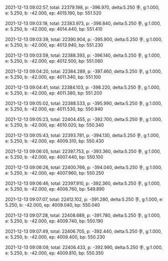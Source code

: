2021-12-13 09:02:57, total: 22379.198, p: -396.970, delta:5.250 手, g:1.000, e: 5.250, b: -42.000, ep: 4015.190, bp: 551.520

2021-12-13 09:03:18, total: 22383.973, p: -396.840, delta:5.250 手, g:1.000, e: 5.250, b: -42.000, ep: 4014.440, bp: 551.410

2021-12-13 09:03:39, total: 22390.904, p: -395.900, delta:5.250 手, g:1.000, e: 5.250, b: -42.000, ep: 4013.940, bp: 551.230

2021-12-13 09:03:59, total: 22388.393, p: -396.140, delta:5.250 手, g:1.000, e: 5.250, b: -42.000, ep: 4012.500, bp: 551.080

2021-12-13 09:04:20, total: 22384.289, p: -397.460, delta:5.250 手, g:1.000, e: 5.250, b: -42.000, ep: 4011.340, bp: 551.100

2021-12-13 09:04:41, total: 22384.103, p: -398.220, delta:5.250 手, g:1.000, e: 5.250, b: -42.000, ep: 4011.380, bp: 551.200

2021-12-13 09:05:02, total: 22388.533, p: -395.990, delta:5.250 手, g:1.000, e: 5.250, b: -42.000, ep: 4011.530, bp: 550.940

2021-12-13 09:05:23, total: 22404.455, p: -392.700, delta:5.250 手, g:1.000, e: 5.250, b: -42.000, ep: 4010.020, bp: 550.340

2021-12-13 09:05:43, total: 22393.781, p: -394.130, delta:5.250 手, g:1.000, e: 5.250, b: -42.000, ep: 4009.310, bp: 550.430

2021-12-13 09:06:05, total: 22397.753, p: -393.360, delta:5.250 手, g:1.000, e: 5.250, b: -42.000, ep: 4007.440, bp: 550.100

2021-12-13 09:06:26, total: 22400.766, p: -394.040, delta:5.250 手, g:1.000, e: 5.250, b: -42.000, ep: 4007.960, bp: 550.250

2021-12-13 09:06:46, total: 22397.910, p: -392.360, delta:5.250 手, g:1.000, e: 5.250, b: -42.000, ep: 4006.760, bp: 549.890

2021-12-13 09:07:07, total: 22412.102, p: -391.280, delta:5.250 手, g:1.000, e: 5.250, b: -42.000, ep: 4009.040, bp: 550.040

2021-12-13 09:07:28, total: 22408.689, p: -391.780, delta:5.250 手, g:1.000, e: 5.250, b: -42.000, ep: 4009.740, bp: 550.190

2021-12-13 09:07:49, total: 22406.705, p: -392.440, delta:5.250 手, g:1.000, e: 5.250, b: -42.000, ep: 4009.400, bp: 550.230

2021-12-13 09:08:09, total: 22406.433, p: -392.990, delta:5.250 手, g:1.000, e: 5.250, b: -42.000, ep: 4009.810, bp: 550.350